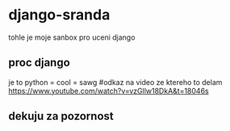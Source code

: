 # django-sranda
tohle je moje sanbox pro uceni django
## proc django
je to python = cool = sawg
#odkaz na
video ze ktereho to delam 
https://www.youtube.com/watch?v=vzGllw18DkA&t=18046s
## dekuju za pozornost

